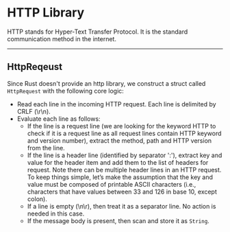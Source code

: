 # HTTP Library

HTTP stands for Hyper-Text Transfer Protocol. It is the standard communication method in the internet.

---

## HttpReqeust

Since Rust doesn't provide an http library, we construct a struct called `HttpRequest` with the following core logic:

* Read each line in the incoming HTTP request. Each line is delimited by CRLF (\r\n).
* Evaluate each line as follows:
  * If the line is a request line (we are looking for the keyword HTTP to check if it is a
request line as all request lines contain HTTP keyword and version number), extract the
method, path and HTTP version from the line.
  * If the line is a header line (identified by separator ':'), extract key and value for the header item and add them to the list of headers for request. Note there can be multiple header lines in an HTTP request. To keep things simple, let’s make the assumption that the key and value must be composed of printable ASCII characters (i.e., characters that have values between 33 and 126 in base 10, except colon).
  * If a line is empty (\n\r), then treat it as a separator line. No action is needed in this case.
  * If the message body is present, then scan and store it as `String`.
